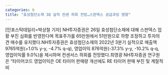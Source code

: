 ```yaml
---
categories: b
title: "효성첨단소재 3Q 실적 컨센 하회 전망…스판덱스 공급과잉 영향"
---
```

[인포스탁데일리=박상철 기자] NH투자증권은 26일 효성첨단소재에 대해 스판덱스 업황 부진 심화를 반영한다며 목표주가를 65만원에서 51만원으로 하향 조정하고 투자의견 매수를 유지했다.NH투자증권은 효성첨단소재의 2022년 3분기 실적으로 매출액 9765억원(+1.0% y-y, -4.7% q-q), 영업이익 876억원(-37.3% y-y, -10.2% q-q, 영업이익률 9.0%)을 제시하며 컨센서스 하회를 전망했다.최영광 NH투자증권 연구원은 “타이어코드 영업이익은 OE 타이어 판매량 개선에도 RE 타이어 판매 부진 및 계절적 비